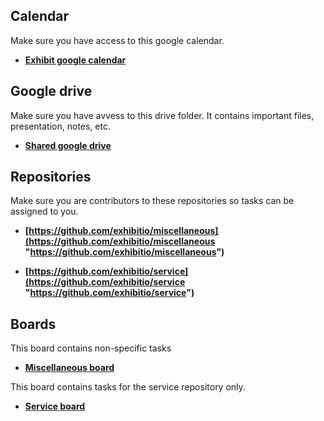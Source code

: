 ## Calendar
Make sure you have access to this google calendar.
- **[Exhibit google calendar](https://calendar.google.com/calendar/r?cid=NWNmcWVqNDA4cTJtMnJ0Zm9qZ2xnMXQzaWNAZ3JvdXAuY2FsZW5kYXIuZ29vZ2xlLmNvbQ "Exhibit google calendar")**

## Google drive
Make sure you have avvess to this drive folder. It contains important files, presentation, notes, etc.
- **[Shared google drive](https://drive.google.com/drive/folders/1oEgqkGCp4OvUPrWBbSoArQ3j3EnmpVbA?usp=sharing "Shared google drive")**

## Repositories
Make sure you are contributors to these repositories so tasks can be assigned to you.
- **[https://github.com/exhibitio/miscellaneous](https://github.com/exhibitio/miscellaneous "https://github.com/exhibitio/miscellaneous")**

- **[https://github.com/exhibitio/service](https://github.com/exhibitio/service "https://github.com/exhibitio/service")**

## Boards
This board contains non-specific tasks
- **[Miscellaneous board](https://github.com/users/exhibitio/projects/1 "Miscellaneous board")**

This board contains tasks for the service repository only.
- **[Service board](https://github.com/exhibitio/service/projects/1 "Service board")**


